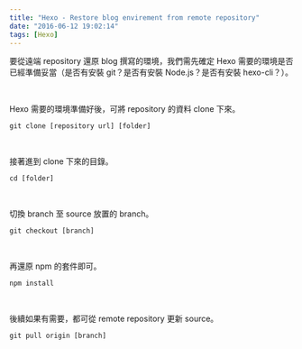 ```yaml
---
title: "Hexo - Restore blog envirement from remote repository"
date: "2016-06-12 19:02:14"
tags: [Hexo]
---
```



要從遠端 repository 還原 blog 撰寫的環境，我們需先確定 Hexo 需要的環境是否已經準備妥當（是否有安裝 git？是否有安裝 Node.js？是否有安裝 hexo-cli？）。  

<!-- More -->

<br/>


Hexo 需要的環境準備好後，可將 repository 的資料 clone 下來。  

    git clone [repository url] [folder]

<br/>


接著進到 clone 下來的目錄。  

    cd [folder]

<br/>


切換 branch 至 source 放置的 branch。  

    git checkout [branch]

<br/>


再還原 npm 的套件即可。  

    npm install

<br/>


後續如果有需要，都可從 remote repository 更新 source。

    git pull origin [branch]  
